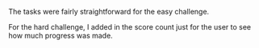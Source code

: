 The tasks were fairly straightforward for the easy challenge.

For the hard challenge, I added in the score count just for the user to see how much progress was made.